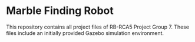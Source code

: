 # Marble Finding Robot

This repository contains all project files of RB-RCA5 Project Group 7. 
These files include an initially provided Gazebo simulation environment.




